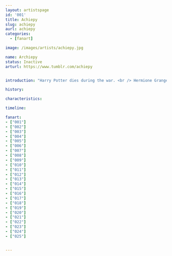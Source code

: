 ```yaml
---
layout: artistspage
id: '001'
title: Achiepy
slug: achiepy
aurl: achiepy
categories:
  - [fanart]

image: /images/artists/achiepy.jpg

name: Archiepy
status: Inactive
arturl: https://www.tumblr.com/achiepy


introduction: "Harry Potter dies during the war. <br /> Hermione Granger is heartbroken, she tries to move on with her life, but Ron Weasley was never the man for her.<br /> After plenty of fighting they break up, she buries herself in her work, and ends up becoming Unspeakable in the Department of Mysteries at the Ministry of Magic. One day she inadvertently travels through the Multiverse to another dimension, and finds that there are other worlds parallel with hers, and there are places where Harry Potter is still alive.<br /> There is also Dark Harry Potter, Quidditch Superstar Harry Potter, Minister for Magic Harry Potter, Daddy Harry Potter etc etc…<br /> She eventually finds a universe where Hermione was the one that died during the war and Harry is all alone. There’s much hugging, snogging, and shagging (maybe?). It turns out that their two worlds are the anomaly, that no matter what, neither of them were supposed to die. It didn’t matter if they were good or turned evil at least they remained alive, and Hermione and Harry must figure out a way of merging their two worlds, so there is no longer the anomaly.<br /> However, all of this crossing between dimensions is making the Multiverse unstable, and they must do it quickly, or they risk being lost in other dimensions.<br /> There doesn’t have to be a situation where glitching in another universe occurs, or that it unbalances, or that it’s not impossible to balance in another way."

history: 

characteristics: 

timeline: 

fanart:
- ["001"]
- ["002"]
- ["003"]
- ["004"]
- ["005"]
- ["006"]
- ["007"]
- ["008"]
- ["009"]
- ["010"]
- ["011"]
- ["012"]
- ["013"]
- ["014"]
- ["015"]
- ["016"]
- ["017"]
- ["018"]
- ["019"]
- ["020"]
- ["021"]
- ["022"]
- ["023"]
- ["024"]
- ["025"]


---
```

